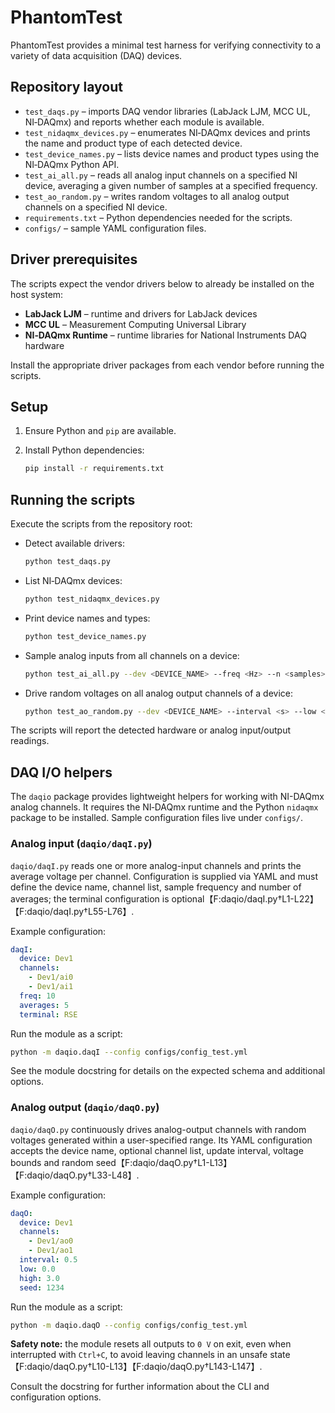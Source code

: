 # PhantomTest

PhantomTest provides a minimal test harness for verifying connectivity to a variety of data acquisition (DAQ) devices.

## Repository layout

* `test_daqs.py` – imports DAQ vendor libraries (LabJack LJM, MCC UL, NI‑DAQmx) and reports whether each module is available.
* `test_nidaqmx_devices.py` – enumerates NI‑DAQmx devices and prints the name and product type of each detected device.
* `test_device_names.py` – lists device names and product types using the NI‑DAQmx Python API.
* `test_ai_all.py` – reads all analog input channels on a specified NI device, averaging a given number of samples at a specified frequency.
* `test_ao_random.py` – writes random voltages to all analog output channels on a specified NI device.
* `requirements.txt` – Python dependencies needed for the scripts.
* `configs/` – sample YAML configuration files.

## Driver prerequisites

The scripts expect the vendor drivers below to already be installed on the host system:

* **LabJack LJM** – runtime and drivers for LabJack devices
* **MCC UL** – Measurement Computing Universal Library
* **NI‑DAQmx Runtime** – runtime libraries for National Instruments DAQ hardware

Install the appropriate driver packages from each vendor before running the scripts.

## Setup

1. Ensure Python and `pip` are available.
2. Install Python dependencies:

   ```bash
   pip install -r requirements.txt
   ```

## Running the scripts

Execute the scripts from the repository root:

* Detect available drivers:

   ```bash
   python test_daqs.py
   ```

* List NI‑DAQmx devices:

   ```bash
   python test_nidaqmx_devices.py
   ```

* Print device names and types:

   ```bash
   python test_device_names.py
   ```

* Sample analog inputs from all channels on a device:

   ```bash
   python test_ai_all.py --dev <DEVICE_NAME> --freq <Hz> --n <samples>
   ```

* Drive random voltages on all analog output channels of a device:

   ```bash
   python test_ao_random.py --dev <DEVICE_NAME> --interval <s> --low <V> --high <V>
   ```

The scripts will report the detected hardware or analog input/output readings.

## DAQ I/O helpers

The `daqio` package provides lightweight helpers for working with NI-DAQmx
analog channels. It requires the NI‑DAQmx runtime and the Python `nidaqmx`
package to be installed. Sample configuration files live under `configs/`.

### Analog input (`daqio/daqI.py`)

`daqio/daqI.py` reads one or more analog-input channels and prints the average
voltage per channel. Configuration is supplied via YAML and must define the
device name, channel list, sample frequency and number of averages; the
terminal configuration is optional【F:daqio/daqI.py†L1-L22】【F:daqio/daqI.py†L55-L76】.

Example configuration:

```yaml
daqI:
  device: Dev1
  channels:
    - Dev1/ai0
    - Dev1/ai1
  freq: 10
  averages: 5
  terminal: RSE
```

Run the module as a script:

```bash
python -m daqio.daqI --config configs/config_test.yml
```

See the module docstring for details on the expected schema and additional
options.

### Analog output (`daqio/daqO.py`)

`daqio/daqO.py` continuously drives analog-output channels with random voltages
generated within a user-specified range. Its YAML configuration accepts the
device name, optional channel list, update interval, voltage bounds and random
seed【F:daqio/daqO.py†L1-L13】【F:daqio/daqO.py†L33-L48】.

Example configuration:

```yaml
daqO:
  device: Dev1
  channels:
    - Dev1/ao0
    - Dev1/ao1
  interval: 0.5
  low: 0.0
  high: 3.0
  seed: 1234
```

Run the module as a script:

```bash
python -m daqio.daqO --config configs/config_test.yml
```

**Safety note:** the module resets all outputs to `0 V` on exit, even when
interrupted with `Ctrl+C`, to avoid leaving channels in an unsafe state【F:daqio/daqO.py†L10-L13】【F:daqio/daqO.py†L143-L147】.

Consult the docstring for further information about the CLI and configuration
options.

